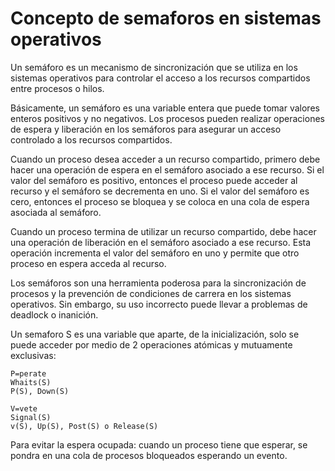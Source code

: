 # Concepto de semaforos en sistemas operativos

Un semáforo es un mecanismo de sincronización que se utiliza en los sistemas operativos para controlar el acceso a los recursos compartidos entre procesos o hilos.

Básicamente, un semáforo es una variable entera que puede tomar valores enteros positivos y no negativos. Los procesos pueden realizar operaciones de espera y liberación en los semáforos para asegurar un acceso controlado a los recursos compartidos.

Cuando un proceso desea acceder a un recurso compartido, primero debe hacer una operación de espera en el semáforo asociado a ese recurso. Si el valor del semáforo es positivo, entonces el proceso puede acceder al recurso y el semáforo se decrementa en uno. Si el valor del semáforo es cero, entonces el proceso se bloquea y se coloca en una cola de espera asociada al semáforo.

Cuando un proceso termina de utilizar un recurso compartido, debe hacer una operación de liberación en el semáforo asociado a ese recurso. Esta operación incrementa el valor del semáforo en uno y permite que otro proceso en espera acceda al recurso.

Los semáforos son una herramienta poderosa para la sincronización de procesos y la prevención de condiciones de carrera en los sistemas operativos. Sin embargo, su uso incorrecto puede llevar a problemas de deadlock o inanición.

Un semaforo S es una variable que aparte, de la inicialización, solo se puede acceder por medio de 2 operaciones atómicas y mutuamente exclusivas: 
````
P=perate                 
Whaits(S)                                 
P(S), Down(S)                               
````
````
V=vete
Signal(S)
v(S), Up(S), Post(S) o Release(S)
````

Para evitar la espera ocupada: cuando un proceso tiene que esperar, se pondra en una cola de procesos bloqueados esperando un evento.
